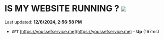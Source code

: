 # IS MY WEBSITE RUNNING ? [![](https://img.shields.io/static/v1?label=Sponsor&message=%E2%9D%A4&logo=GitHub&color=%23fe8e86)](https://github.com/sponsors/Youssef-Lehmam)

Last updated: **12/6/2024, 2:56:58 PM**

- `GET` [https://youssefservice.me](https://youssefservice.me) - **Up** (167ms)
